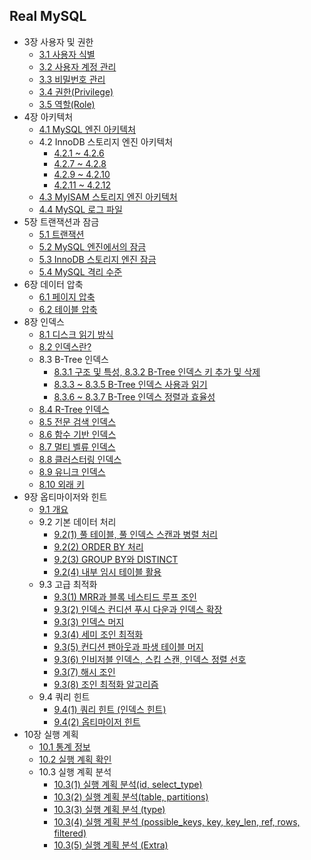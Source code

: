 ## Real MySQL

- 3장 사용자 및 권한
  - [3.1 사용자 식별](03-user&account/3.1-user-identification.md)
  - [3.2 사용자 계정 관리](03-user&account/3.2-user-account-management.md)
  - [3.3 비밀번호 관리](03-user&account/3.3-password-management.md)
  - [3.4 권한(Privilege)](03-user&account/3.4-privilege.md)
  - [3.5 역할(Role)](03-user&account/3.5-role.md)
- 4장 아키텍처
  - [4.1 MySQL 엔진 아키텍처](04-architecture/4.1-mysql-engine-architecture.md)
  - 4.2 InnoDB 스토리지 엔진 아키텍처
    - [4.2.1 ~ 4.2.6](04-architecture/4.2(1)-innodb-storage-engine.md)
    - [4.2.7 ~ 4.2.8](04-architecture/4.2(2)-innodb-buffer-pool.md)
    - [4.2.9 ~ 4.2.10](04-architecture/4.2(3)-undo-log-and-change-buffer.md)
    - [4.2.11 ~ 4.2.12](04-architecture/4.2(4)-redo-log&log-buffer&adaptive-hash-index.md)
  - [4.3 MyISAM 스토리지 엔진 아키텍처](04-architecture/4.3-myisam-storage-engine.md)
  - [4.4 MySQL 로그 파일](04-architecture/4.4-mysql-log-file.md)
- 5장 트랜잭션과 잠금
  - [5.1 트랜잭션](05-transaction&lock/5.1-transaction.md)
  - [5.2 MySQL 엔진에서의 잠금](05-transaction&lock/5.2-mysql-engine-lock.md)
  - [5.3 InnoDB 스토리지 엔진 잠금](05-transaction&lock/5.3-innodb-storage-engine-lock.md)
  - [5.4 MySQL 격리 수준](05-transaction&lock/5.4-mysql-isolate-level.md)
- 6장 데이터 압축
  - [6.1 페이지 압축](06-data-compression/6.1-page-compression.md)
  - [6.2 테이블 압축](06-data-compression/6.2-table-compression.md)
- 8장 인덱스
  - [8.1 디스크 읽기 방식](08-index/8.1-disk-read.md)
  - [8.2 인덱스란?](08-index/8.2-index.md)
  - 8.3 B-Tree 인덱스
    - [8.3.1 구조 및 특성, 8.3.2 B-Tree 인덱스 키 추가 및 삭제](08-index/8.3(1)-b-tree-index.md)
    - [8.3.3 ~ 8.3.5 B-Tree 인덱스 사용과 읽기](08-index/8.3(2)-b-tree-index-usage&read.md)
    - [8.3.6 ~ 8.3.7 B-Tree 인덱스 정렬과 효율성](08-index/8.3(3)-b-tree-index-sort&efficiency.md)
  - [8.4 R-Tree 인덱스](08-index/8.4-r-tree-index.md)
  - [8.5 전문 검색 인덱스](08-index/8.5-fulltext-search.md)
  - [8.6 함수 기반 인덱스](08-index/8.6-function-based-index.md)
  - [8.7 멀티 벨류 인덱스](08-index/8.7-multi-value-index.md)
  - [8.8 클러스터링 인덱스](08-index/8.8-clustering-index.md)
  - [8.9 유니크 인덱스](08-index/8.9-unique-index.md)
  - [8.10 외래 키](08-index/8.10-foreign-key.md)
- 9장 옵티마이저와 힌트
  - [9.1 개요](09-optimizer&hint/9.1-intro.md)
  - 9.2 기본 데이터 처리
    - [9.2(1) 풀 테이블, 풀 인덱스 스캔과 병렬 처리](09-optimizer&hint/9.2(1)-full-table-scan&full-index-scan&parallel.md)
    - [9.2(2) ORDER BY 처리](09-optimizer&hint/9.2(2)-orderby.md)
    - [9.2(3) GROUP BY와 DISTINCT
      ](09-optimizer&hint/9.2(3)-groupby&distinct.md)
    - [9.2(4) 내부 임시 테이블 활용](09-optimizer&hint/9.2(4)-temporary-table.md)
  - 9.3 고급 최적화
    - [9.3(1) MRR과 블록 네스티드 루프 조인](09-optimizer&hint/9.3(1)-mrr&block_nested_loop_join.md)
    - [9.3(2) 인덱스 컨디션 푸시 다운과 인덱스 확장](09-optimizer&hint/9.3(2)-index_conditioin_push_down&index_extensions.md)
    - [9.3(3) 인덱스 머지](09-optimizer&hint/9.3(3)-index-merge.md)
    - [9.3(4) 세미 조인 최적화](09-optimizer&hint/9.3(4)-semijoin.md)
    - [9.3(5) 컨디션 팬아웃과 파생 테이블 머지](09-optimizer&hint/9.3(5)-condition_fanout&derived_table_merge.md)
    - [9.3(6) 인비저블 인덱스, 스킵 스캔, 인덱스 정렬 선호](09-optimizer&hint/9.3(6)-invisibble_index&skip_scan.md)
    - [9.3(7) 해시 조인](09-optimizer&hint/9.3(7)-hash_join.md)
    - [9.3(8) 조인 최적화 알고리즘](09-optimizer&hint/9.3(8)-join-optimize-algorithm.md)
  - 9.4 쿼리 힌트
    - [9.4(1) 쿼리 힌트 (인덱스 힌트)](09-optimizer&hint/9.4(1)-index_hint.md)
    - [9.4(2) 옵티마이저 힌트](09-optimizer&hint/9.4(2)-optimizer_hint.md)
- 10장 실행 계획
  - [10.1 통계 정보](10-explain-plan/10.1-stat_information.md) 
  - [10.2 실행 계획 확인](10-explain-plan/10.2-explain_plain_check.md) 
  - 10.3 실행 계획 분석
    - [10.3(1) 실행 계획 분석(id, select_type)](10-explain-plan/10.3(1)-explain_column(id&select_type).md)
    - [10.3(2) 실행 계획 분석(table, partitions)](10-explain-plan/10.3(2)-explain_column(table&partitions).md)
    - [10.3(3) 실행 계획 분석 (type)](10-explain-plan/10.3(3)-explain_column(type).md)
    - [10.3(4) 실행 계획 분석 (possible_keys, key, key_len, ref, rows, filtered)](10-explain-plan/10.3(4)-explain_column(possible_keys&key&key_len&ref&rows,&filtered).md)
    - [10.3(5) 실행 계획 분석 (Extra)](10-explain-plan/10.3(5)-explain_column(extra).md)
